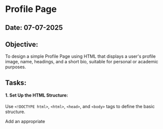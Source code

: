 # Profile Page
## Date: 07-07-2025
## Objective:

To design a simple Profile Page using HTML that displays a user's profile image, name, headings, and a short bio, suitable for personal or academic purposes.

## Tasks:

#### 1. Set Up the HTML Structure:

Use ```<!DOCTYPE html>```, ```<html>```, ```<head>```, and ```<body>``` tags to define the basic structure.

Add an appropriate <title> such as "My Profile".

#### 2. Add Page Headings:

Insert a main heading using ```<h1>``` for the user's name.

Include subheadings such as ```<h2>``` or ```<h3>``` for titles or roles (e.g., "Student", "Web Developer").

#### 3. Insert a Profile Image:

Use the ```<img>``` tag to display the user’s profile picture.

Add alt text and set basic attributes like width and height.

#### 4. Include a Short Bio Section:

Add a paragraph using <p> to provide a short introduction or biography.

The content may include education, interests, or a personal statement.

#### 5. Organize Content Using HTML Elements:

Use ```<section>```, ```<div>```, or ```<article>``` for logical grouping.

Add a horizontal line (```<hr>```) to separate sections.

#### 6. Keep the Design HTML-Only:

Do not use CSS or JavaScript.

Focus on semantic HTML and readability.
## HTML Code:

```
<!DOCTYPE html>
<html>
<head>
    <title>My Profile</title>
</head>
<body>
    <h1>Nanda Kishore R</h1>
    
    <h2>Student</h2>
    <h3>Full Stack Developer</h3>
    
    <img src="nanda.jpg" alt="My picture" width="200" height="200">
    
    <hr>
    
    <section>
        <h2>About Me</h2>
        <p>Passionate and results-driven Software Developer with strong problem-solving skills and a solid foundation in Data Structures, Algorithms, OOP, and System Design. Skilled in building scalable, high-performance full-stack web applications using Java, Spring Boot, React, and MongoDB. Writes clean code in agile teams.</p>
    </section>
    
</body>
</html>
```

## Output:

![image](https://github.com/user-attachments/assets/e7dbdfa9-2fbd-4d0d-ba93-1411cfdf400d)


## Result:
A simple Profile Page using HTML that displays a user's profile image, name, headings, and a short bio, suitable for personal or academic purposes is designed successfully.
